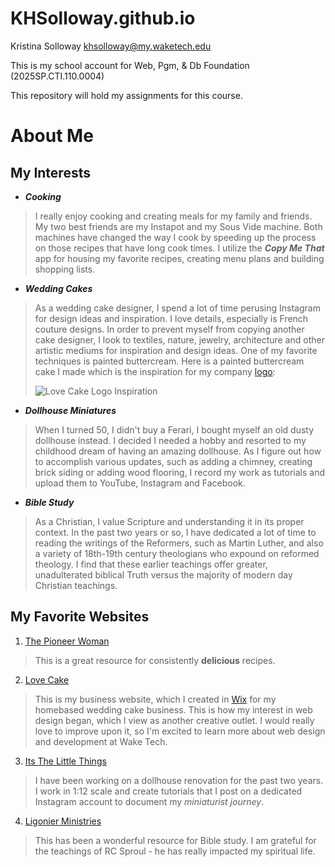 # KHSolloway.github.io

Kristina Solloway
khsolloway@my.waketech.edu

This is my school account for Web, Pgm, & Db Foundation (2025SP.CTI.110.0004)

This repository will hold my assignments for this course.



# About Me
## My Interests
* **_Cooking_**  
> I really enjoy cooking and creating meals for my family and friends. My two best friends are my
> Instapot and my Sous Vide machine. Both machines have changed the way I cook by speeding up the process
> on those recipes that have long cook times. I utilize the _**Copy Me That**_ app for housing my favorite
> recipes, creating menu plans and building shopping lists.

* **_Wedding Cakes_**  
> As a wedding cake designer, I spend a lot of time perusing Instagram for design ideas and inspiration.
> I love details, especially is French couture designs. In order to prevent myself from copying another cake designer, I look to
> textiles, nature, jewelry, architecture and other artistic mediums for inspiration and design ideas. One of my favorite
> techniques is painted buttercream. Here is a painted buttercream cake I made which is the inspiration for my company [logo](https://www.lovecakenc.com/?lightbox=dataItem-ljdinrh9):
>
> 
> ![Love Cake Logo Inspiration](https://static.wixstatic.com/media/2b8d00_01f7ad2b402c4e1d9a2152258401d3e4~mv2.jpg/v1/crop/x_551,y_1623,w_2565,h_3405/fill/w_368,h_488,al_c,q_80,usm_0.66_1.00_0.01,enc_avif,quality_auto/20170801_mangrum_cakes-0021-2_edited.jpg)

* _**Dollhouse Miniatures**_  
> When I turned 50, I didn't buy a Ferari, I bought myself an old dusty dollhouse instead. I decided I needed a hobby
> and resorted to my childhood dream of having an amazing dollhouse. As I figure out how to accomplish various
> updates, such as adding a chimney, creating brick siding or adding wood flooring, I record my work as tutorials
> and upload them to YouTube, Instagram and Facebook.
> 
* _**Bible Study**_  
> As a Christian, I value Scripture and understanding it in its proper context. In the past two years or so, I have dedicated
> a lot of time to reading the writings of the Reformers, such as Martin Luther, and also a variety of 18th-19th century theologians
> who expound on reformed theology. I find that these earlier teachings offer greater, unadulterated biblical Truth versus
> the majority of modern day Christian teachings.

## My Favorite Websites
1. [The Pioneer Woman](https://thepioneerwoman.com)  
> This is a great resource for consistently **delicious** recipes.
>
2. [Love Cake](https://lovecakenc.com/)  
> This is my business website, which I created in [Wix](wix.com) for my homebased wedding cake business.
> This is how my interest in web design began, which I view as another creative outlet. I would really
> love to improve upon it, so I'm excited to learn more about web design and development at Wake Tech.
>
3. [Its The Little Things](https://www.instagram.com/itsthelittlethings_dollhouse/)  
> I have been working on a dollhouse renovation for the past two years. I work in 1:12 scale and
> create tutorials that I post on a dedicated Instagram account to document
> my _miniaturist journey_.
>
4. [Ligonier Ministries](https://www.ligonier.org/)  
> This has been a wonderful resource for Bible study. I am grateful for the teachings of
> RC Sproul - he has really impacted my spiritual life.

